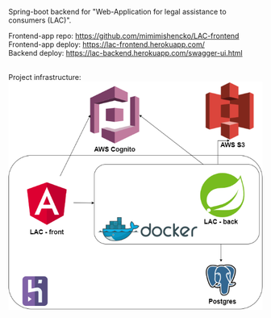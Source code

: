 Spring-boot backend for "Web-Application for legal assistance to consumers (LAC)". <br>

Frontend-app repo: https://github.com/mimimishencko/LAC-frontend <br>
Frontend-app deploy: https://lac-frontend.herokuapp.com/ <br>
Backend deploy: https://lac-backend.herokuapp.com/swagger-ui.html <br>

<br>Project infrastructure:<br>
![alt text](./lac-infra.png)
